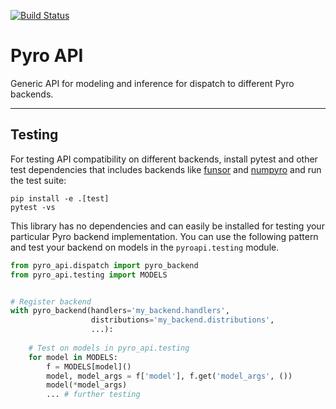 [![Build Status](https://travis-ci.com/pyro-ppl/pyro-api.svg?branch=master)](https://travis-ci.com/pyro-ppl/pyro-api)

# Pyro API

Generic API for modeling and inference for dispatch to different Pyro backends.

----------------------------------------------------------------------------------------------------

## Testing

For testing API compatibility on different backends, install pytest and other test dependencies that includes backends like [funsor](https://github.com/pyro-ppl/funsor) and [numpyro](https://github.com/pyro-ppl/numpyro) and run the test suite:

```
pip install -e .[test]
pytest -vs
```

This library has no dependencies and can easily be installed for testing your particular Pyro backend
implementation. You can use the following pattern and test your backend on models in the `pyroapi.testing`
module.

```python
from pyro_api.dispatch import pyro_backend
from pyro_api.testing import MODELS


# Register backend
with pyro_backend(handlers='my_backend.handlers', 
                  distributions='my_backend.distributions',
                  ...):
                  
    # Test on models in pyro_api.testing
    for model in MODELS:
        f = MODELS[model]()
        model, model_args = f['model'], f.get('model_args', ())
        model(*model_args) 
        ... # further testing
``` 
